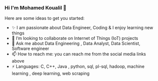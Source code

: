 ### Hi I'm Mohamed Koualil 👋

 
Here are some ideas to get you started:
 
- ✨ I am passionate about Data Engineer, Coding & I enjoy learning new things
- 👯 I’m looking to collaborate on Internet of Things (IoT) projects
- 💬 Ask me about Data Engineering , Data Analyst, Data Scientist, Software engineer
- 📫 How to reach me: you can reach me from the social media links above
- ⚡ Languages: C, C++, Java , python, sql, pl-sql, hadoop, machine learning , deep learning, web scraping 
 



